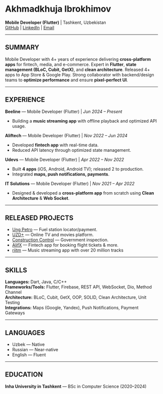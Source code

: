 # Akhmadkhuja Ibrokhimov  
**Mobile Developer (Flutter)** | Tashkent, Uzbekistan  
[GitHub](https://github.com/a-ibrkh) | [LinkedIn](https://www.linkedin.com/in/akhmadkhuja-ibrokhimov-562554237/) | [Email](mailto:axmadxojaibrohimov@gmail.com)  

---

## SUMMARY  
Mobile Developer with 4+ years of experience delivering **cross-platform apps** for fintech, media, and e-commerce. Expert in **Flutter**, **state management (BLoC, Cubit, GetX)**, and **clean architecture**. Released 4+ apps to App Store & Google Play. Strong collaborator with backend/design teams to **optimize performance** and ensure **pixel-perfect UI**.

---

## EXPERIENCE  

**Beeline** — Mobile Developer (Flutter) | *Jun 2024 – Present*  
- Building a **music streaming app** with offline playback and optimized API usage.  

**Aliftech** — Mobile Developer (Flutter) | *Nov 2022 – Jun 2024*  
- Developed **fintech app** with real-time data.  
- Reduced API latency through optimized state management.  

**Udevs** — Mobile Developer (Flutter) | *Apr 2022 – Nov 2022*  
- Built **4 apps** (iOS, Android, Android TV); released 2 to production.  
- Integrated **maps, push notifications, payments**.  

**IT Solutions** — Mobile Developer (Flutter) | *Nov 2021 – Apr 2022*  
- Designed & developed a **cross-platform app** from scratch using **Clean Architecture** & **Web Socket**.

---

## RELEASED PROJECTS  
- [Ung Petro](https://apps.apple.com/uz/app/astoria-oil/id1596591895) — Fuel station locator/payment.  
- [UZD+](https://apps.apple.com/uz/app/uzd/id6445950833) — Online TV and movies platform.  
- [Construction Control](https://apps.apple.com/uz/app/qurilish-davlat-nazorati/id1620672364) — Government inspection.  
- [AlifX](https://apps.apple.com/uz/app/alifx/id6480589459) — Fintech app for booking flight tickets & more.
- [riitm](https://apps.apple.com/uz/app/riitm/id6474674254) — Music streaming app with over 20 million tracks

---

## SKILLS  
**Languages:** Dart, Java, C/C++  
**Frameworks/Tools:** Flutter, Firebase, REST API, WebSocket, Dio, Method Channel  
**Architecture:** BLoC, Cubit, GetX, OOP, SOLID, Clean Architecture, Unit Testing  
**Integrations:** Maps (Google, Yandex), Push Notifications, Payment Gateways  

---

## LANGUAGES  
- Uzbek — Native  
- Russian — Near-native  
- English — Fluent  

---

## EDUCATION  
**Inha University in Tashkent** — BSc in Computer Science (2020–2024)
